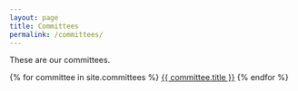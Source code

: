 ```yaml
---
layout: page
title: Committees
permalink: /committees/
---
```

These are our committees.

{% for committee in site.committees %}
  <a href="{{ committee.url }}" class="committee-link">{{ committee.title }}</a>
{% endfor %}
